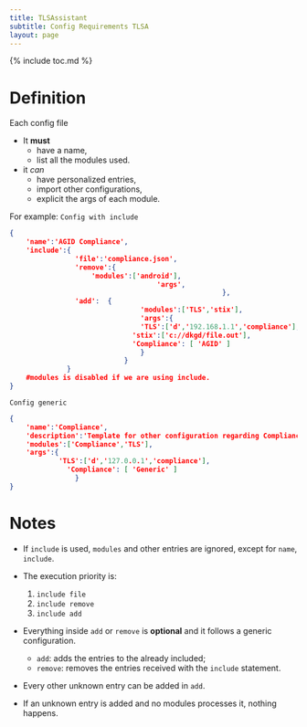 ```yaml
---
title: TLSAssistant
subtitle: Config Requirements TLSA
layout: page
---
```


{% include toc.md %}

# Definition

Each config file

* It **must**
  * have a name,
  * list all the modules used.
* it *can*
  * have personalized entries,
  * import other configurations,
  * explicit the args of each module.

For example: `Config with include`

````json
{
    'name':'AGID Compliance',
    'include':{
        		'file':'compliance.json',
        		'remove':{
					'modules':['android'],
                    			    'args',
                                                    },
        		'add':	{
                    			'modules':['TLS','stix'],
                    			'args':{
 								'TLS':['d','192.168.1.1','compliance'],
        					  'stix':['c://dkgd/file.out'],
        					  'Compliance': [ 'AGID' ]
                				}
                			}
              }
    #modules is disabled if we are using include.
}
````

`Config generic`

```json
{
    'name':'Compliance',
    'description':'Template for other configuration regarding Compliances',
    'modules':['Compliance','TLS'],
    'args':{	
        	'TLS':['d','127.0.0.1','compliance'],
        	  'Compliance': [ 'Generic' ]
                }
}
```



# Notes

* If `include` is used, `modules` and other entries are ignored, except for `name`, `include`.

* The execution priority is:

  1. `include file`
  2. `include remove`
  3. `include add`
  
* Everything inside `add` or `remove` is **optional** and it follows a generic configuration.

  * `add`: adds the entries to the already included;
  * `remove`: removes the entries received with the `include` statement.

* Every other unknown entry can be added in `add`.

* If an unknown entry is added and no modules processes it, nothing happens.